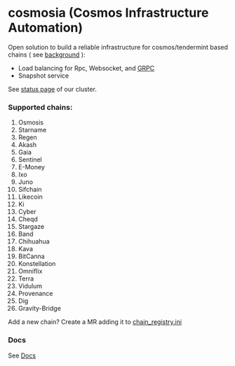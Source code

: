 # cosmosia (Cosmos Infrastructure Automation)

Open solution to build a reliable infrastructure for cosmos/tendermint based chains ( see [background](https://github.com/cosmos/chain-registry/issues/214) ):
- Load balancing for Rpc, Websocket, and [GRPC](docs/grpc.md)
- Snapshot service

See [status page](https://stats.uptimerobot.com/36MEDSX0Jo) of our cluster.

### Supported chains:
1. Osmosis
2. Starname
3. Regen
4. Akash
5. Gaia
6. Sentinel
7. E-Money
8. Ixo
9. Juno
10. Sifchain
11. Likecoin
12. Ki
13. Cyber
14. Cheqd
15. Stargaze
16. Band
17. Chihuahua
18. Kava
19. BitCanna
20. Konstellation
21. Omniflix
22. Terra
23. Vidulum
24. Provenance
25. Dig
26. Gravity-Bridge

Add a new chain? Create a MR adding it to [chain_registry.ini](./data/chain_registry.ini)

### Docs
See [Docs](./docs/)
